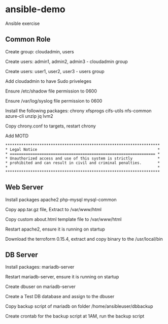 # ansible-demo
Ansible exercise

## Common Role
Create group: cloudadmin, users

Create users: admin1, admin2, admin3 - cloudadmin group

Create users: user1, user2, user3 - users group

Add cloudadmin to have Sudo priveleges

Ensure /etc/shadow file permission to 0600

Ensure /var/log/syslog file permission to 0600

Install the following packages:
	chrony
	xfsprogs
	cifs-utils
	nfs-common
	azure-cli
	unzip
	jq
	lvm2


Copy chrony.conf to targets, restart chrony

Add MOTD
```
********************************************************************
* Legal Notice                                                     *
* ================================================================ *
* Unauthorized access and use of this system is strictly           *
* prohibited and can result in civil and criminal penalties.       *
*                                                                  *
********************************************************************
```

## Web Server
Install packages
apache2
php-mysql
mysql-common 

Copy app.tar.gz file, Extract to /var/www/html

Copy custom about.html template file to /var/www/html

Restart apache2, ensure it is running on startup

Download the terroform 0.15.4, extract and copy binary to the /usr/local/bin

## DB Server
Install packages: 
	mariadb-server

Restart mariadb-server, ensure it is running on startup

Create dbuser on mariadb-server

Create a Test DB database and assign to the dbuser

Copy backup script of mariadb on folder /home/ansibleuser/dbbackup

Create crontab for the backup script at 1AM, run the backup script
